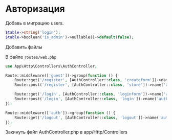 # Авторизация

Добавь в миграцию users.

```php
$table->string('login');
$table->boolean('is_admin')->nullable()->default(false);
```

Добавить файлы

В файле `routes/web.php`

```php
use App\Http\Controllers\AuthController;

Route::middleware(['guest'])->group(function () {
    Route::get('/register', [AuthController::class, 'createform'])->name('auth.createform');
    Route::post('/register', [AuthController::class, 'store'])->name('auth.store');

    Route::get('/login', [AuthController::class, 'loginform'])->name('auth.loginform');
    Route::post('/login', [AuthController::class, 'login'])->name('auth.login');
});

Route::middleware(['auth'])->group(function () {
    Route::get('/logout', [AuthController::class, 'logout'])->name('auth.logout');
});
```

Закинуть файл AuthController.php в app/Http/Controllers
